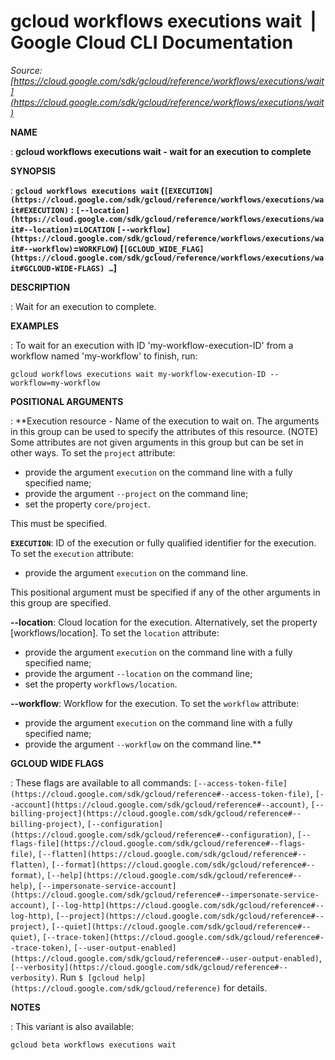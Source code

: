 # gcloud workflows executions wait  |  Google Cloud CLI Documentation

*Source: [https://cloud.google.com/sdk/gcloud/reference/workflows/executions/wait](https://cloud.google.com/sdk/gcloud/reference/workflows/executions/wait)*

**NAME**

: **gcloud workflows executions wait - wait for an execution to complete**

**SYNOPSIS**

: **`gcloud workflows executions wait` (`[EXECUTION](https://cloud.google.com/sdk/gcloud/reference/workflows/executions/wait#EXECUTION)` : `[--location](https://cloud.google.com/sdk/gcloud/reference/workflows/executions/wait#--location)`=`LOCATION` `[--workflow](https://cloud.google.com/sdk/gcloud/reference/workflows/executions/wait#--workflow)`=`WORKFLOW`) [`[GCLOUD_WIDE_FLAG](https://cloud.google.com/sdk/gcloud/reference/workflows/executions/wait#GCLOUD-WIDE-FLAGS) …`]**

**DESCRIPTION**

: Wait for an execution to complete.

**EXAMPLES**

: To wait for an execution with ID 'my-workflow-execution-ID' from a workflow
named 'my-workflow' to finish, run:

```
gcloud workflows executions wait my-workflow-execution-ID --workflow=my-workflow
```

**POSITIONAL ARGUMENTS**

: **Execution resource - Name of the execution to wait on. The arguments in this
group can be used to specify the attributes of this resource. (NOTE) Some
attributes are not given arguments in this group but can be set in other ways.
To set the `project` attribute:

- provide the argument `execution` on the command line with a fully
specified name;
- provide the argument `--project` on the command line;
- set the property `core/project`.

This must be specified.

**`EXECUTION`**:
ID of the execution or fully qualified identifier for the execution.
To set the `execution` attribute:

- provide the argument `execution` on the command line.

This positional argument must be specified if any of the other arguments in this
group are specified.

**--location**:
Cloud location for the execution. Alternatively, set the property
[workflows/location].
To set the `location` attribute:

- provide the argument `execution` on the command line with a fully
specified name;
- provide the argument `--location` on the command line;
- set the property `workflows/location`.

**--workflow**:
Workflow for the execution.
To set the `workflow` attribute:

- provide the argument `execution` on the command line with a fully
specified name;
- provide the argument `--workflow` on the command line.**

**GCLOUD WIDE FLAGS**

: These flags are available to all commands: `[--access-token-file](https://cloud.google.com/sdk/gcloud/reference#--access-token-file)`,
`[--account](https://cloud.google.com/sdk/gcloud/reference#--account)`, `[--billing-project](https://cloud.google.com/sdk/gcloud/reference#--billing-project)`,
`[--configuration](https://cloud.google.com/sdk/gcloud/reference#--configuration)`,
`[--flags-file](https://cloud.google.com/sdk/gcloud/reference#--flags-file)`,
`[--flatten](https://cloud.google.com/sdk/gcloud/reference#--flatten)`, `[--format](https://cloud.google.com/sdk/gcloud/reference#--format)`, `[--help](https://cloud.google.com/sdk/gcloud/reference#--help)`, `[--impersonate-service-account](https://cloud.google.com/sdk/gcloud/reference#--impersonate-service-account)`,
`[--log-http](https://cloud.google.com/sdk/gcloud/reference#--log-http)`,
`[--project](https://cloud.google.com/sdk/gcloud/reference#--project)`, `[--quiet](https://cloud.google.com/sdk/gcloud/reference#--quiet)`, `[--trace-token](https://cloud.google.com/sdk/gcloud/reference#--trace-token)`, `[--user-output-enabled](https://cloud.google.com/sdk/gcloud/reference#--user-output-enabled)`,
`[--verbosity](https://cloud.google.com/sdk/gcloud/reference#--verbosity)`.
Run `$ [gcloud help](https://cloud.google.com/sdk/gcloud/reference)` for details.

**NOTES**

: This variant is also available:

```
gcloud beta workflows executions wait
```